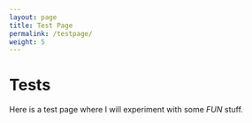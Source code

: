 ```yaml
---
layout: page
title: Test Page
permalink: /testpage/
weight: 5
---
```


# Tests

Here is a test page where I will experiment with some _FUN_ stuff.
